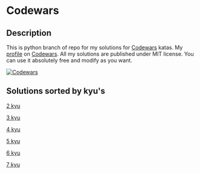 # Codewars

## Description

This is python branch of repo for my solutions for [Codewars](https://www.codewars.com "Codewars page") katas.
My [profile](https://www.codewars.com/users/greenstar7 "Me") on [Codewars](https://www.codewars.com "Codewars page").
All my solutions are published under MIT license.
You can use it absolutely free and modify as you want.

[![Codewars](https://www.codewars.com/users/greenstar7/badges/large)](https://www.codewars.com/users/greenstar7 "Me")

## Solutions sorted by kyu's

[2 kyu](./solutions/2_kyu/)

[3 kyu](./solutions/3_kyu/)

[4 kyu](./solutions/4_kyu/)

[5 kyu](./solutions/5_kyu/)

[6 kyu](./solutions/6_kyu/)

[7 kyu](./solutions/7_kyu/)
